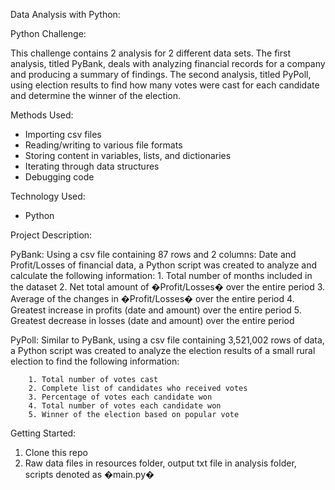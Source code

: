 Data Analysis with Python:

Python Challenge:

This challenge contains 2 analysis for 2 different data sets. The first analysis, titled PyBank, deals with analyzing financial records for a company and producing a summary of findings. The second analysis, titled PyPoll, using election results to find how many votes were cast for each candidate and determine the winner of the election.

Methods Used:

- Importing csv files
- Reading/writing to various file formats
- Storing content in variables, lists, and dictionaries
- Iterating through data structures
- Debugging code

Technology Used:

- Python

Project Description:

PyBank:
Using a csv file containing 87 rows and 2 columns: Date and Profit/Losses of financial data, a Python script was created to analyze and calculate the following information: 1. Total number of months included in the dataset 2. Net total amount of �Profit/Losses� over the entire period 3. Average of the changes in �Profit/Losses� over the entire period 4. Greatest increase in profits (date and amount) over the entire period 5. Greatest decrease in losses (date and amount) over the entire period

PyPoll:
Similar to PyBank, using a csv file containing 3,521,002 rows of data, a Python script was created to analyze the election results of a small rural election to find the following information:

        1. Total number of votes cast
        2. Complete list of candidates who received votes
        3. Percentage of votes each candidate won
        4. Total number of votes each candidate won
        5. Winner of the election based on popular vote

Getting Started:

1. Clone this repo
2. Raw data files in resources folder, output txt file in analysis folder, scripts denoted as �main.py�

